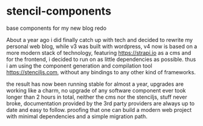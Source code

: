 # stencil-components
base components for my new blog redo

About a year ago i did finally catch up with tech and decided to rewrite my personal web blog, while v3 was built with wordpress, v4 now is based on a more modern stack of technology, featuring https://strapi.io as a cms and for the frontend, i decided to run on as little dependencies as possible. thus i am using the component generation and compilation tool https://stenciljs.com, without any bindings to any other kind of frameworks.

the result has now been running stable for almost a year, upgrades are working like a charm, no upgrade of any software component ever took longer than 2 hours in total, neither the cms nor the stenciljs, stuff never broke, documentation provided by the 3rd party providers are always up to date and easy to follow. proofing that one can build a modern web project with minimal dependencies and a simple migration path.
